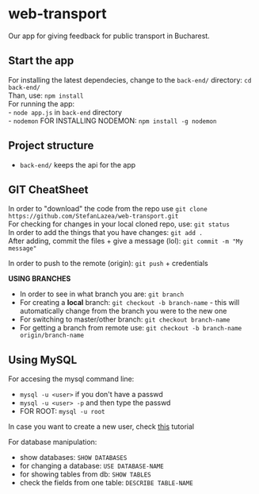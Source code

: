 # web-transport
Our app for giving feedback for public transport in Bucharest.

## Start the app  
For installing the latest dependecies, change to the `back-end/` directory: ```cd back-end/```    
Than, use: ```npm install```   
For running the app:  
    - ```node app.js``` in `back-end` directory  
    - ```nodemon```  FOR INSTALLING NODEMON: ```npm install -g nodemon```  
    

## Project structure
- `back-end/` keeps the api for the app
 

## GIT CheatSheet

In order to "download" the code from the repo use ```git clone https://github.com/StefanLazea/web-transport.git```  
For checking for changes in your local cloned repo, use: ```git status```  
In order to add the things that you have changes: ```git add . ```  
After adding, commit the files + give a message (lol): ```git commit -m "My message"```  

In order to push to the remote (origin): ```git push``` + credentials

**USING BRANCHES**
- In order to see in what branch you are: ```git branch```
- For creating a **local** branch: ```git checkout -b branch-name``` - this will automatically change from the branch you were to the new one
- For switching to master/other branch: ```git checkout branch-name```
- For getting a branch from remote use: ```git checkout -b branch-name origin/branch-name```

## Using MySQL 

For accesing the mysql command line:  
- ```mysql -u <user>``` if you don't have a passwd  
- ```mysql -u <user> -p``` and then type the passwd  
- FOR ROOT: ```mysql -u root```

In case you want to create a new user, check [this](https://ebu.gitbook.io/webtech-superheroes/configurare-mediu-de-lucru/mysql) tutorial  

For database manipulation:  
- show databases: ```SHOW DATABASES```  
- for changing a database: ```USE DATABASE-NAME```  
- for showing tables from db: ```SHOW TABLES```  
- check the fields from one table: ```DESCRIBE TABLE-NAME```  
